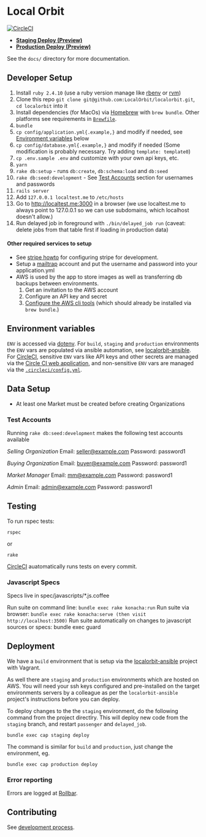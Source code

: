 # Local Orbit

[![CircleCI](https://circleci.com/gh/LocalOrbit/localorbit/tree/master.svg?style=svg)](https://circleci.com/gh/LocalOrbit/localorbit/tree/master)

* **[Staging Deploy (Preview)](https://github.com/LocalOrbit/localorbit/compare/staging...master)**
* **[Production Deploy (Preview)](https://github.com/LocalOrbit/localorbit/compare/production...staging)**

See the `docs/` directory for more documentation.

## Developer Setup

1. Install `ruby 2.4.10` (use a ruby version manage like [rbenv](https://github.com/rbenv/rbenv) or [rvm](https://rvm.io/))
1. Clone this repo `git clone git@github.com:LocalOrbit/localorbit.git`, `cd localorbit` into it
1. Install dependencies (for MacOs) via [Homebrew](https://brew.sh/) with `brew bundle`. Other platforms see requirements in [`Brewfile`](./Brewfile).
1. `bundle`
1. `cp config/application.yml{.example,}` and modify if needed, see [Environment variables](#environment_variables) below
1. `cp config/database.yml{.example,}` and modify if needed (Some modification is probably necessary. Try adding `template: template0`)
1. `cp .env.sample .env` and customize with your own api keys, etc.
1. `yarn`
1. `rake db:setup` - runs `db:create`, `db:schema:load` and `db:seed`
1. `rake db:seed:development` - See [Test Accounts](#test-accounts) section for usernames and passwords
1. `rails server`
1.  Add `127.0.0.1 localtest.me` to `/etc/hosts`
1.  Go to http://localtest.me:3000 in a browser (we use localtest.me to always point to 127.0.0.1 so we can use subdomains, which localhost doesn't allow.)
1.  Run delayed job in foreground with `./bin/delayed_job run` (caveat: delete jobs from that table first if loading in production data)

#### Other required services to setup

* See [stripe howto](docs/stripe_in_development.md) for configuring stripe for development.
* Setup a [mailtrap](https://mailtrap.io/) account and put the username and password into your application.yml
* AWS is used by the app to store images as well as transferring db backups between environments.
  1. Get an invitation to the AWS account
  2. Configure an API key and secret
  3. [Configure the AWS cli tools](https://docs.aws.amazon.com/cli/latest/userguide/cli-chap-getting-started.html) (which should already be installed via `brew bundle`.)

## Environment variables

`ENV` is accessed via [dotenv](https://github.com/bkeepers/dotenv). For `build`, `staging` and `production` environments the `ENV` vars are populated via ansible automation, see [localorbit-ansible](https://github.com/thermistor/localorbit-ansible). For [CircleCI](https://circleci.com/gh/LocalOrbit), sensitive `ENV` vars like API keys and other secrets are managed via the [Circle CI web application](https://circleci.com/gh/LocalOrbit/localorbit/edit#env-vars), and non-sensitive `ENV` vars are managed via the [`.circleci/config.yml`](./.circleci/config.yml).


## Data Setup

* At least one Market must be created before creating Organizations

### Test Accounts
Running `rake db:seed:development` makes the following test accounts available

*Selling Organization*
Email: seller@example.com
Password: password1

*Buying Organization*
Email: buyer@example.com
Password: password1

*Market Manager*
Email: mm@example.com
Password: password1

*Admin*
Email: admin@example.com
Password: password1

## Testing

To run rspec tests:

    rspec

or

    rake

[CircleCI](https://circleci.com/gh/LocalOrbit/localorbit/tree/master) auatomatically runs tests on every commit.

### Javascript Specs

Specs live in spec/javascripts/\*.js.coffee

Run suite on command line:  `bundle exec rake konacha:run`
Run suite via browser:  `bundle exec rake konacha:serve (then visit http://localhost:3500)`
Run suite automatically on changes to javascript sources or specs:  bundle exec guard

## Deployment

We have a `build` environment that is setup via the [localorbit-ansible](https://github.com/thermistor/localorbit-ansible) project with Vagrant.

As well there are `staging` and `production` environments which are hosted on AWS. You will need your ssh keys configured and pre-installed on the target environments servers by a colleague as per the `localorbit-ansible` project's instructions before you can deploy.

To deploy changes to the the `staging` environment, do the following command from the project directlry. This will deploy new code from the `staging` branch, and restart `passenger` and `delayed_job`.

    bundle exec cap staging deploy

The command is similar for `build` and `production`, just change the environment, eg.

    bundle exec cap production deploy

### Error reporting

Errors are logged at [Rollbar](https://rollbar.com/LocalOrbit/all/items/).

## Contributing

See [development process](docs/development_process.md).
